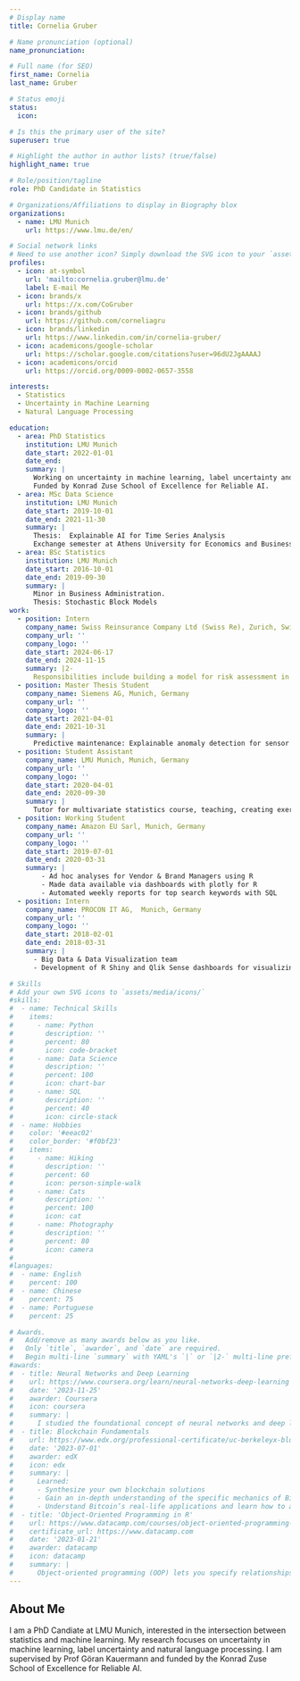```yaml
---
# Display name
title: Cornelia Gruber

# Name pronunciation (optional)
name_pronunciation: 

# Full name (for SEO)
first_name: Cornelia
last_name: Gruber

# Status emoji
status:
  icon:

# Is this the primary user of the site?
superuser: true

# Highlight the author in author lists? (true/false)
highlight_name: true

# Role/position/tagline
role: PhD Candidate in Statistics

# Organizations/Affiliations to display in Biography blox
organizations:
  - name: LMU Munich
    url: https://www.lmu.de/en/

# Social network links
# Need to use another icon? Simply download the SVG icon to your `assets/media/icons/` folder.
profiles:
  - icon: at-symbol
    url: 'mailto:cornelia.gruber@lmu.de'
    label: E-mail Me
  - icon: brands/x
    url: https://x.com/CoGruber
  - icon: brands/github
    url: https://github.com/corneliagru
  - icon: brands/linkedin
    url: https://www.linkedin.com/in/cornelia-gruber/
  - icon: academicons/google-scholar
    url: https://scholar.google.com/citations?user=96dU2JgAAAAJ
  - icon: academicons/orcid
    url: https://orcid.org/0009-0002-0657-3558

interests:
  - Statistics
  - Uncertainty in Machine Learning
  - Natural Language Processing

education:
  - area: PhD Statistics
    institution: LMU Munich
    date_start: 2022-01-01
    date_end: 
    summary: |
      Working on uncertainty in machine learning, label uncertainty and NLP. Supervised by Prof Göran Kauermann. 
      Funded by Konrad Zuse School of Excellence for Reliable AI.
  - area: MSc Data Science
    institution: LMU Munich
    date_start: 2019-10-01
    date_end: 2021-11-30
    summary: |
      Thesis:  Explainable AI for Time Series Analysis
      Exchange semester at Athens University for Economics and Business (AUEB), Greece (Sept ‘20 – Jan ‘21)
  - area: BSc Statistics
    institution: LMU Munich
    date_start: 2016-10-01
    date_end: 2019-09-30
    summary: |
      Minor in Business Administration. 
      Thesis: Stochastic Block Models
work:
  - position: Intern
    company_name: Swiss Reinsurance Company Ltd (Swiss Re), Zurich, Switzerland
    company_url: ''
    company_logo: ''
    date_start: 2024-06-17
    date_end: 2024-11-15
    summary: |2-
      Responsibilities include building a model for risk assessment in agriculture in North America.
  - position: Master Thesis Student
    company_name: Siemens AG, Munich, Germany
    company_url: ''
    company_logo: ''
    date_start: 2021-04-01
    date_end: 2021-10-31
    summary: |
      Predictive maintenance: Explainable anomaly detection for sensor data via SHAP values
  - position: Student Assistant
    company_name: LMU Munich, Munich, Germany
    company_url: ''
    company_logo: ''
    date_start: 2020-04-01
    date_end: 2020-09-30
    summary: |
      Tutor for multivariate statistics course, teaching, creating exercises and grading exams
  - position: Working Student
    company_name: Amazon EU Sarl, Munich, Germany
    company_url: ''
    company_logo: ''
    date_start: 2019-07-01
    date_end: 2020-03-31
    summary: |
        - Ad hoc analyses for Vendor & Brand Managers using R
        - Made data available via dashboards with plotly for R
        - Automated weekly reports for top search keywords with SQL
  - position: Intern
    company_name: PROCON IT AG,  Munich, Germany
    company_url: ''
    company_logo: ''
    date_start: 2018-02-01
    date_end: 2018-03-31
    summary: |
      - Big Data & Data Visualization team
      - Development of R Shiny and Qlik Sense dashboards for visualizing taxi drives across NYC to identify hotspots

# Skills
# Add your own SVG icons to `assets/media/icons/`
#skills:
#  - name: Technical Skills
#    items:
#      - name: Python
#        description: ''
#        percent: 80
#        icon: code-bracket
#      - name: Data Science
#        description: ''
#        percent: 100
#        icon: chart-bar
#      - name: SQL
#        description: ''
#        percent: 40
#        icon: circle-stack
#  - name: Hobbies
#    color: '#eeac02'
#    color_border: '#f0bf23'
#    items:
#      - name: Hiking
#        description: ''
#        percent: 60
#        icon: person-simple-walk
#      - name: Cats
#        description: ''
#        percent: 100
#        icon: cat
#      - name: Photography
#        description: ''
#        percent: 80
#        icon: camera
#
#languages:
#  - name: English
#    percent: 100
#  - name: Chinese
#    percent: 75
#  - name: Portuguese
#    percent: 25

# Awards.
#   Add/remove as many awards below as you like.
#   Only `title`, `awarder`, and `date` are required.
#   Begin multi-line `summary` with YAML's `|` or `|2-` multi-line prefix and indent 2 spaces below.
#awards:
#  - title: Neural Networks and Deep Learning
#    url: https://www.coursera.org/learn/neural-networks-deep-learning
#    date: '2023-11-25'
#    awarder: Coursera
#    icon: coursera
#    summary: |
#      I studied the foundational concept of neural networks and deep learning. By the end, I was familiar with the significant technological trends driving the rise of deep learning; build, train, and apply fully connected deep neural networks; implement efficient (vectorized) neural networks; identify key parameters in a neural network’s architecture; and apply deep learning to your own applications.
#  - title: Blockchain Fundamentals
#    url: https://www.edx.org/professional-certificate/uc-berkeleyx-blockchain-fundamentals
#    date: '2023-07-01'
#    awarder: edX
#    icon: edx
#    summary: |
#      Learned:
#      - Synthesize your own blockchain solutions
#      - Gain an in-depth understanding of the specific mechanics of Bitcoin
#      - Understand Bitcoin’s real-life applications and learn how to attack and destroy Bitcoin, Ethereum, smart contracts and Dapps, and alternatives to Bitcoin’s Proof-of-Work consensus algorithm
#  - title: 'Object-Oriented Programming in R'
#    url: https://www.datacamp.com/courses/object-oriented-programming-with-s3-and-r6-in-r
#    certificate_url: https://www.datacamp.com
#    date: '2023-01-21'
#    awarder: datacamp
#    icon: datacamp
#    summary: |
#      Object-oriented programming (OOP) lets you specify relationships between functions and the objects that they can act on, helping you manage complexity in your code. This is an intermediate level course, providing an introduction to OOP, using the S3 and R6 systems. S3 is a great day-to-day R programming tool that simplifies some of the functions that you write. R6 is especially useful for industry-specific analyses, working with web APIs, and building GUIs.
---
```


## About Me

I am a PhD Candiate at LMU Munich, interested in the intersection between statistics and machine learning. My research focuses on uncertainty in machine learning, label uncertainty and natural language processing. I am supervised by Prof Göran Kauermann and funded by the Konrad Zuse School of Excellence for Reliable AI.